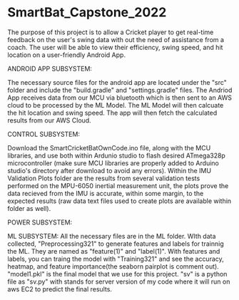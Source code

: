 # SmartBat_Capstone_2022
  The purpose of this project is to allow a Cricket player to get real-time feedback on the user's swing data with out the need of assistance from a coach. The user will be able to view their efficiency, swing speed, and hit location on a user-friendly Android App. 
  
ANDROID APP SUBSYSTEM:
  
  The necessary source files for the android app are located under the "src" folder and include the "build.gradle" and "settings.gradle" files. The Andriod App receives data from our MCU via bluetooth which is then sent to an AWS cloud to be processed by the ML Model. The ML Model will then calcuate the hit location and swing speed. The app will then fetch the calculated results from our AWS Cloud.


CONTROL SUBSYSTEM:
  
  Download the SmartCricketBatOwnCode.ino file, along with the MCU libraries, and use both within Ardunio studio to flash desired ATmega328p microcontroller (make sure  MCU libraries are properly added to Arduino studio's directory after download to avoid any errors). Within the IMU Validation Plots folder are the results from several validation tests performed on the MPU-6050 inertial measurement unit, the plots prove the data recieved from the IMU is accurate, within some margin, to the expected results (raw data text files used to create plots are available within folder as well). 
  
POWER SUBSYSTEM:
  
ML SUBSYSTEM:
  All the necessary files are in the ML folder. WIth data collected, "Preprocessing321" to generate features and labels for trainnig the ML. They are named as "feature(1)" and "label(1)". With features and labels, you can traing the model with "Training321" and see the accuracy, heatmap, and feature importance(the seaborn pairplot is comment out). "model1.pkl" is the final model that we use for this project. "sv" is a python file as "sv.py" with stands for server version of my code where it will run on aws EC2 to predict the final results.
